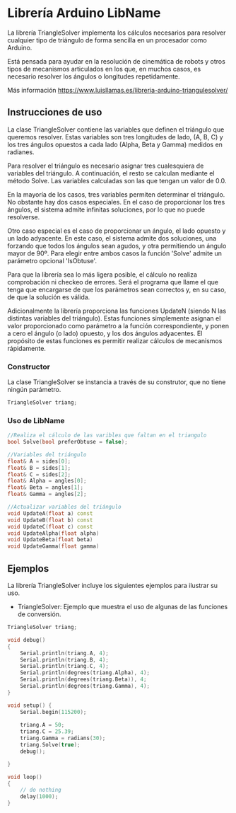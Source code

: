 # Librería Arduino LibName
La librería TriangleSolver implementa los cálculos necesarios para resolver cualquier tipo de triángulo de forma sencilla en un procesador como Arduino.

Está pensada para ayudar en la resolución de cinemática de robots y otros tipos de mecanismos articulados en los que, en muchos casos, es necesario resolver los ángulos o longitudes repetidamente.

Más información https://www.luisllamas.es/libreria-arduino-triangulesolver/

## Instrucciones de uso

La clase TriangleSolver contiene las variables que definen el triángulo que queremos resolver. Estas variables son tres longitudes de lado, (A, B, C) y los tres ángulos opuestos a cada lado (Alpha, Beta y Gamma) medidos en radianes.

Para resolver el triángulo es necesario asignar tres cualesquiera de variables del triángulo. A continuación, el resto se calculan mediante el método Solve. Las variables calculadas son las que tengan un valor de 0.0.

En la mayoría de los casos, tres variables permiten determinar el triángulo. No obstante hay dos casos especiales. En el caso de proporcionar los tres ángulos, el sistema admite infinitas soluciones, por lo que no puede resolverse.

Otro caso especial es el caso de proporcionar un ángulo, el lado opuesto y un lado adyacente. En este caso, el sistema admite dos soluciones, una forzando que todos los ángulos sean agudos, y otra permitiendo un ángulo mayor de 90º. Para elegir entre ambos casos la función 'Solve' admite un parámetro opcional 'IsObtuse'.

Para que la librería sea lo más ligera posible, el cálculo no realiza comprobación ni checkeo de errores. Será el programa que llame el que tenga que encargarse de que los parámetros sean correctos y, en su caso, de que la solución es válida.

Adicionalmente la librería proporciona las funciones UpdateN (siendo N las distintas variables del triángulo). Estas funciones simplemente asignan el valor proporcionado como parámetro a la función correspondiente, y ponen a cero el ángulo (o lado) opuesto, y los dos ángulos adyacentes. El propósito de estas funciones es permitir realizar cálculos de mecanismos rápidamente.

### Constructor
La clase TriangleSolver se instancia a través de su construtor, que no tiene ningún parámetro.
```c++
TriangleSolver triang;
```

### Uso de LibName
```c++
//Realiza el cálculo de las varibles que faltan en el triangulo
bool Solve(bool preferObtuse = false);

//Variables del triángulo
float& A = sides[0];
float& B = sides[1];
float& C = sides[2];
float& Alpha = angles[0];
float& Beta = angles[1];
float& Gamma = angles[2];

//Actualizar variables del triángulo
void UpdateA(float a) const
void UpdateB(float b) const
void UpdateC(float c) const
void UpdateAlpha(float alpha)
void UpdateBeta(float beta)
void UpdateGamma(float gamma)
```

## Ejemplos
La librería TriangleSolver incluye los siguientes ejemplos para ilustrar su uso.

* TriangleSolver: Ejemplo que muestra el uso de algunas de las funciones de conversión.
```c++
TriangleSolver triang;

void debug()
{
	Serial.println(triang.A, 4);
	Serial.println(triang.B, 4);
	Serial.println(triang.C, 4);
	Serial.println(degrees(triang.Alpha), 4);
	Serial.println(degrees(triang.Beta)), 4;
	Serial.println(degrees(triang.Gamma), 4);
}

void setup() {
	Serial.begin(115200);
	
	triang.A = 50; 
	triang.C = 25.39;
	triang.Gamma = radians(30);
	triang.Solve(true);
	debug();

}

void loop() 
{
	// do nothing
	delay(1000);
}
```
